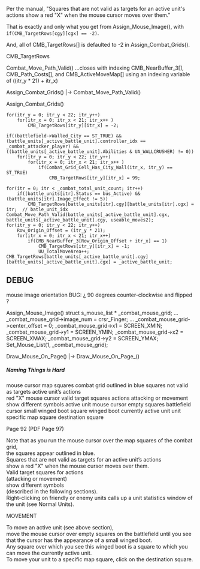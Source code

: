 

Per the manual, "Squares that are not valid as targets for an active unit's actions show a red "X" when the mouse cursor moves over them."

That is exactly and only what you get from Assign_Mouse_Image(), with `if(CMB_TargetRows[cgy][cgx] == -2)`.

And, all of CMB_TargetRows[] is defaulted to -2 in Assign_Combat_Grids().

CMB_TargetRows




Combat_Move_Path_Valid()
...closes with indexing CMB_NearBuffer_3[], CMB_Path_Costs[], and CMB_ActiveMoveMap[] using an indexing variable of ((itr_y * 21) + itr_x)



Assign_Combat_Grids()
    |-> Combat_Move_Path_Valid()


Assign_Combat_Grids()

    for(itr_y = 0; itr_y < 22; itr_y++)
        for(itr_x = 0; itr_x < 21; itr_x++ )
            CMB_TargetRows[itr_y][itr_x] = -2;

    if((battlefield->Walled_City == ST_TRUE) && (battle_units[_active_battle_unit].controller_idx == _combat_attacker_player) && ((battle_units[_active_battle_unit].Abilities & UA_WALLCRUSHER) != 0))
        for(itr_y = 0; itr_y < 22; itr_y++)
            for(itr_x = 0; itr_x < 21; itr_x++ )
                if(Combat_Grid_Cell_Has_City_Wall(itr_x, itr_y) == ST_TRUE)
                    CMB_TargetRows[itr_y][itr_x] = 99;

    for(itr = 0; itr < _combat_total_unit_count; itr++)
        if((battle_units[itr].Status == bus_Active) && (battle_units[itr].Image_Effect != 5))
            CMB_TargetRows[battle_units[itr].cgy][battle_units[itr].cgx] = itr;  // batle_unit_idx
    Combat_Move_Path_Valid(battle_units[_active_battle_unit].cgx, battle_units[_active_battle_unit].cgy, useable_moves2);
    for(itr_y = 0; itr_y < 22; itr_y++)
        Row_Origin_Offset = (itr_y * 21);
        for(itr_x = 0; itr_x < 21; itr_x++)
            if(CMB_NearBuffer_3[Row_Origin_Offset + itr_x] == 1)
                CMB_TargetRows[itr_y][itr_x] = -1;
                UU_TotalMoveArea++;
    CMB_TargetRows[battle_units[_active_battle_unit].cgy][battle_units[_active_battle_unit].cgx] = _active_battle_unit;



## DEBUG

mouse image orientation
BUG: ¿ 90 degrees counter-clockwise and flipped ?

Assign_Mouse_Image()
    struct s_mouse_list * _combat_mouse_grid;
    ...
    _combat_mouse_grid->image_num = crsr_Finger;
    ...
    _combat_mouse_grid->center_offset = 0;
    _combat_mouse_grid->x1 = SCREEN_XMIN;
    _combat_mouse_grid->y1 = SCREEN_YMIN;
    _combat_mouse_grid->x2 = SCREEN_XMAX;
    _combat_mouse_grid->y2 = SCREEN_YMAX;
    Set_Mouse_List(1, _combat_mouse_grid);

Draw_Mouse_On_Page()
    |-> Draw_Mouse_On_Page_()








##### Naming Things is Hard

mouse cursor
map squares
combat grid
outlined in blue
squares
not valid as targets
active unit’s actions  
red "X"
mouse cursor
valid target squares
actions
attacking or movement
show different symbols
active unit
mouse cursor
empty squares
battlefield
cursor
small winged boot
square
winged boot
currently active unit
unit
specific map square
destination square



Page 92  (PDF Page 97)

Note that as you run the mouse cursor over the map squares of the combat grid,  
  the squares appear outlined in blue.  
Squares that are not valid as targets 
  for an active unit’s actions  
  show a red "X" when the mouse cursor moves over them.  
Valid target squares for actions  
  (attacking or movement)  
  show different symbols  
  (described in the following sections).  
Right-clicking on friendly or enemy units calls up a unit statistics window of the unit (see Normal Units).  

MOVEMENT

To move an active unit (see above section),  
move the mouse cursor over empty squares on the battlefield until you see that the cursor has the appearance of a small winged boot.  
Any square over which you see this winged boot is a square to which you can move the currently active unit.  
To move your unit to a specific map square, click on the destination square.
